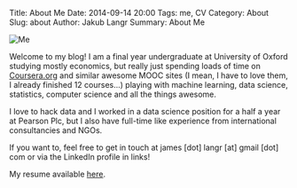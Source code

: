 Title: About Me
Date: 2014-09-14 20:00
Tags: me, CV
Category: About
Slug: about
Author: Jakub Langr
Summary: About Me

![Me](https://dl.dropboxusercontent.com/u/30848031/blog/WebSummit_011.JPG "Welcome to my blog!")

Welcome to my blog! I am a final year undergraduate at University of Oxford studying mostly economics, but really just spending loads of time on [Coursera.org](http://coursera.org) and similar awesome MOOC sites (I mean, I have to love them, I already finished 12 courses...) playing with machine learning, data science, statistics, computer science and all the things awesome.

I love to hack data and I worked in a data science position for a half a year at Pearson Plc, but I also have full-time like experience from international consultancies and NGOs. 

If you want to, feel free to get in touch at james [dot] langr [at] gmail [dot] com or via the LinkedIn profile in links! 

My resume available [here](http://goo.gl/sEUFMa).
